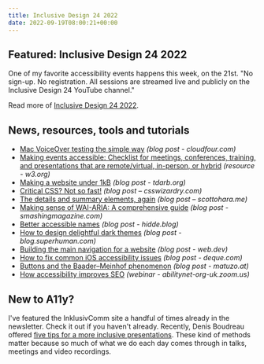 ```yaml
---
title: Inclusive Design 24 2022
date: 2022-09-19T08:00:21+00:00
---
```


## Featured: Inclusive Design 24 2022

One of my favorite accessibility events happens this week, on the 21st. "No sign-up. No registration. All sessions are streamed live and publicly on the Inclusive Design 24 YouTube channel."

Read more of [Inclusive Design 24 2022](https://inclusivedesign24.org/2022/schedule/).

## News, resources, tools and tutorials

- [Mac VoiceOver testing the simple way](https://cloudfour.com/thinks/mac-voiceover-testing-the-simple-way/) *(blog post - cloudfour.com)*
- [Making events accessible: Checklist for meetings, conferences, training, and presentations that are remote/virtual, in-person, or hybrid](https://www.w3.org/WAI/teach-advocate/accessible-presentations/) *(resource - w3.org)*
- [Making a website under 1kB](https://tdarb.org/blog/under-1kb.html) *(blog post - tdarb.org)*
- [Critical CSS? Not so fast!](https://csswizardry.com/2022/09/critical-css-not-so-fast/) *(blog post – csswizardry.com)*
- [The details and summary elements, again](https://www.scottohara.me//blog/2022/09/12/details-summary.html) *(blog post – scottohara.me)*
- [Making sense of WAI-ARIA: A comprehensive guide](https://www.smashingmagazine.com/2022/09/wai-aria-guide/) *(blog post - smashingmagazine.com)*
- [Better accessible names](https://hidde.blog/better-accessible-names/) *(blog post - hidde.blog)*
- [How to design delightful dark themes](https://blog.superhuman.com/how-to-design-delightful-dark-themes/) *(blog post - blog.superhuman.com)*
- [Building the main navigation for a website](https://web.dev/website-navigation/) *(blog post - web.dev)*
- [How to fix common iOS accessibility issues](https://www.deque.com/blog/how-to-fix-common-ios-accessibility-issues/) *(blog post - deque.com)*
- [Buttons and the Baader–Meinhof phenomenon](https://www.matuzo.at/blog/2022/button-baader/) *(blog post - matuzo.at)*
- [How accessibility improves SEO](https://abilitynet-org-uk.zoom.us/webinar/register/1916629929174/WN_nMXNeXfGQQu9jBobRm7fFQ) *(webinar - abilitynet-org-uk.zoom.us)*

## New to A11y?

I've featured the InklusivComm site a handful of times already in the newsletter. Check it out if you haven't already. Recently, Denis Boudreau offered [five tips for a more inclusive presentations](https://inklusiv.ca/five-things-you-can-do-to-be-more-inclusive-september-2022-edition/). These kind of methods matter because so much of what we do each day comes through in talks, meetings and video recordings.
